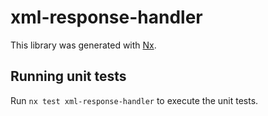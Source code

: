 # xml-response-handler

This library was generated with [Nx](https://nx.dev).

## Running unit tests

Run `nx test xml-response-handler` to execute the unit tests.
